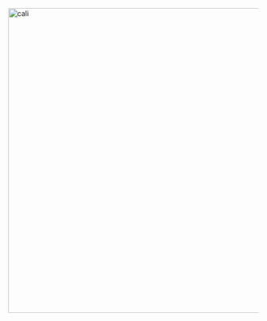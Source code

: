 <img width="612" alt="cali" src="https://github.com/ramirazodi/kaggle_projects/assets/106940649/2c5df22a-99db-44b5-8755-dd7116cb9fec">

